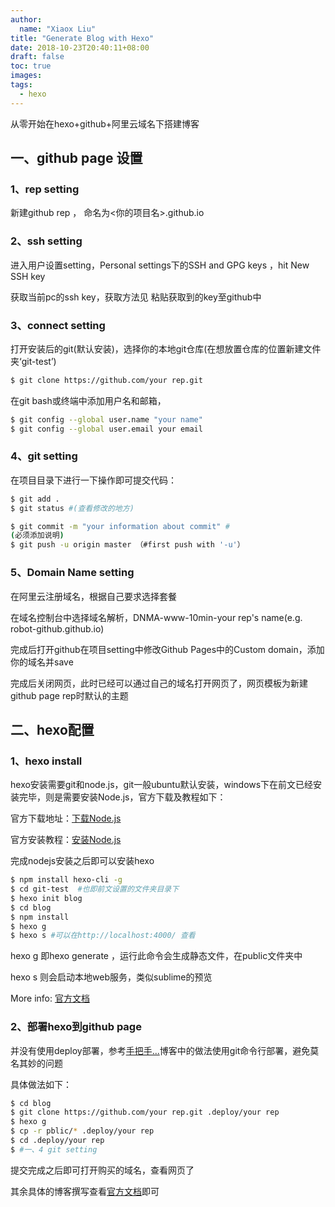 ```yaml
---
author:
  name: "Xiaox Liu"
title: "Generate Blog with Hexo"
date: 2018-10-23T20:40:11+08:00
draft: false
toc: true
images:
tags:
  - hexo
---
```

从零开始在hexo+github+阿里云域名下搭建博客

## 一、github page 设置

### 1、rep setting

新建github rep ， 命名为<你的项目名>.github.io

### 2、ssh setting

进入用户设置setting，Personal settings下的SSH and GPG keys ，hit New SSH key

获取当前pc的ssh key，获取方法见
粘贴获取到的key至github中

### 3、connect setting

打开安装后的git(默认安装)，选择你的本地git仓库(在想放置仓库的位置新建文件夹‘git-test’)

``` bash 
$ git clone https://github.com/your rep.git
```
在git bash或终端中添加用户名和邮箱，

``` bash
$ git config --global user.name "your name"
$ git config --global user.email your email
```

### 4、git setting

在项目目录下进行一下操作即可提交代码：

```bash
$ git add .
$ git status #(查看修改的地方)

$ git commit -m "your information about commit" #
(必须添加说明)
$ git push -u origin master （#first push with '-u'）
```

### 5、Domain Name setting

在阿里云注册域名，根据自己要求选择套餐

在域名控制台中选择域名解析，DNMA-www-10min-your rep's name(e.g. robot-github.github.io)

完成后打开github在项目setting中修改Github Pages中的Custom domain，添加你的域名并save

完成后关闭网页，此时已经可以通过自己的域名打开网页了，网页模板为新建github page rep时默认的主题

## 二、hexo配置

### 1、hexo install

hexo安装需要git和node.js，git一般ubuntu默认安装，windows下在前文已经安装完毕，则是需要安装Node.js，官方下载及教程如下：

官方下载地址：[下载Node.js](https://nodejs.org/download/)

官方安装教程：[安装Node.js](http://www.runoob.com/nodejs/nodejs-install-setup.html)

完成nodejs安装之后即可以安装hexo

```bash
$ npm install hexo-cli -g
$ cd git-test  #也即前文设置的文件夹目录下
$ hexo init blog
$ cd blog
$ npm install
$ hexo g  
$ hexo s #可以在http://localhost:4000/ 查看
```

hexo g 即hexo generate ，运行此命令会生成静态文件，在public文件夹中

hexo s 则会启动本地web服务，类似sublime的预览

More info: [官方文档](https://hexo.io/docs.html)

### 2、部署hexo到github page

并没有使用deploy部署，参考[手把手...](https://segmentfault.com/a/1190000004947261)博客中的做法使用git命令行部署，避免莫名其妙的问题

具体做法如下：

```bash
$ cd blog
$ git clone https://github.com/your rep.git .deploy/your rep
$ hexo g
$ cp -r pblic/* .deploy/your rep
$ cd .deploy/your rep
$ #一、4 git setting
```

提交完成之后即可打开购买的域名，查看网页了

其余具体的博客撰写查看[官方文档](https://hexo.io/docs.html)即可
